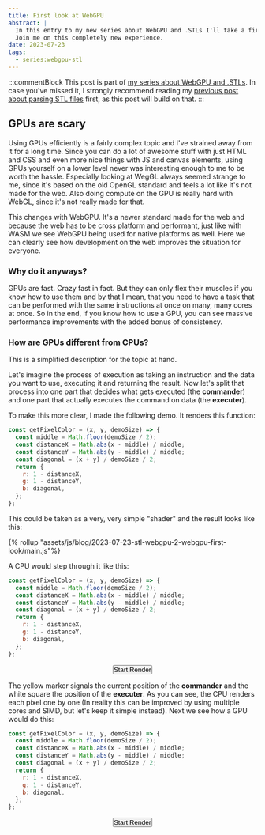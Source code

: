 ```yaml
---
title: First look at WebGPU
abstract: |
  In this entry to my new series about WebGPU and .STLs I'll take a first look at WebGPU.
  Join me on this completely new experience.
date: 2023-07-23
tags:
  - series:webgpu-stl
---
```


:::commentBlock
This post is part of [my series about WebGPU and .STLs](/blog/2023-07-23-stl-webgpu-0-announcement/).
In case you've missed it, I strongly recommend reading my [previous post about parsing STL files](/blog/2023-07-23-stl-webgpu-1-stl-files/) first, as this post will build on that.
:::

## GPUs are scary

Using GPUs efficiently is a fairly complex topic and I've strained away from it for a long time.
Since you can do a lot of awesome stuff with just HTML and CSS and even more nice things with JS and canvas elements, using GPUs yourself on a lower level never was interesting enough to me to be worth the hassle.
Especially looking at WegGL always seemed strange to me, since it's based on the old OpenGL standard and feels a lot like it's not made for the web. Also doing compute on the GPU is really hard with WebGL, since it's not really made for that.

This changes with WebGPU. It's a newer standard made for the web and because the web has to be cross platform and performant, just like with WASM we see WebGPU being used for native platforms as well. Here we can clearly see how development on the web improves the situation for everyone.

### Why do it anyways?

GPUs are fast. Crazy fast in fact. But they can only flex their muscles if you know how to use them and by that I mean, that you need to have a task that can be performed with the same instructions at once on many, many cores at once.
So in the end, if you know how to use a GPU, you can see massive performance improvements with the added bonus of consistency.

### How are GPUs different from CPUs?

This is a simplified description for the topic at hand.

Let's imagine the process of execution as taking an instruction and the data you want to use, executing it and returning the result.
Now let's split that process into one part that decides what gets executed (the **commander**) and one part that actually executes the command on data (the **executer**).

To make this more clear, I made the following demo. It renders this function:

```js
const getPixelColor = (x, y, demoSize) => {
  const middle = Math.floor(demoSize / 2);
  const distanceX = Math.abs(x - middle) / middle;
  const distanceY = Math.abs(y - middle) / middle;
  const diagonal = (x + y) / demoSize / 2;
  return {
    r: 1 - distanceX,
    g: 1 - distanceY,
    b: diagonal,
  };
};
```

This could be taken as a very, very simple "shader" and the result looks like this:

<style>
  .demo_canvas {
    aspect-ratio: 1/1;
    width: 100%;
    max-width: 30rem;
    margin: auto;
    image-rendering: pixelated;
    background: #000;
    image-rendering: crisp-edges;
  }

  .demo_wrapper {
    text-align: center;
  }

  .demo_wrapper button {
    padding: var(--s);
    margin-bottom: var(--m);
  }
</style>

{% rollup "assets/js/blog/2023-07-23-stl-webgpu-2-webgpu-first-look/main.js"%}

<p class="demo_wrapper">
  <canvas class="demo_canvas" id="demo_first"></canvas>
</p>

A CPU would step through it like this:

<div id="demo_cpu">

```js
const getPixelColor = (x, y, demoSize) => {
  const middle = Math.floor(demoSize / 2);
  const distanceX = Math.abs(x - middle) / middle;
  const distanceY = Math.abs(y - middle) / middle;
  const diagonal = (x + y) / demoSize / 2;
  return {
    r: 1 - distanceX,
    g: 1 - distanceY,
    b: diagonal,
  };
};
```

<p class="demo_wrapper">
  <button id="start_cpu_render">Start Render</button><br>
  <canvas class="demo_canvas" id="demo_cpu_canvas"></canvas>
</p>
</div>

The yellow marker signals the current position of the **commander** and the white square the position of the **executer**.
As you can see, the CPU renders each pixel one by one (In reality this can be improved by using multiple cores and SIMD, but let's keep it simple instead). Next we see how a GPU would do this:

<div id="demo_gpu">

```js
const getPixelColor = (x, y, demoSize) => {
  const middle = Math.floor(demoSize / 2);
  const distanceX = Math.abs(x - middle) / middle;
  const distanceY = Math.abs(y - middle) / middle;
  const diagonal = (x + y) / demoSize / 2;
  return {
    r: 1 - distanceX,
    g: 1 - distanceY,
    b: diagonal,
  };
};
```

<p class="demo_wrapper">
<button id="start_gpu_render">Start Render</button><br>
  <canvas class="demo_canvas" id="demo_gpu_canvas"></canvas>
</p>
</div>
